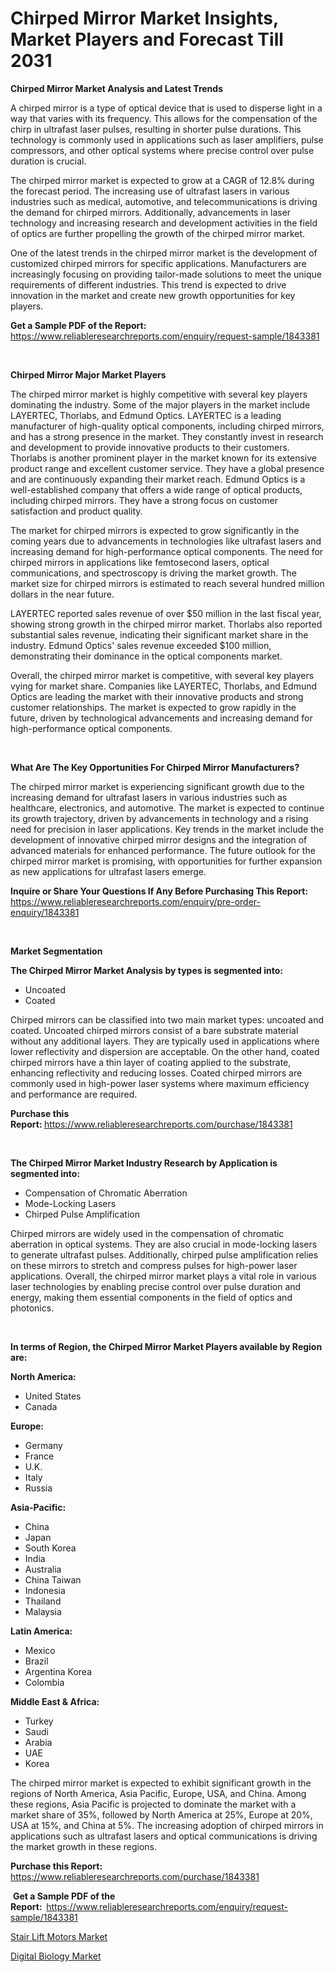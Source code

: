 <p><h1>Chirped Mirror Market Insights, Market Players and Forecast Till 2031</h1></p><p><strong>Chirped Mirror Market Analysis and Latest Trends</strong></p>
<p><p>A chirped mirror is a type of optical device that is used to disperse light in a way that varies with its frequency. This allows for the compensation of the chirp in ultrafast laser pulses, resulting in shorter pulse durations. This technology is commonly used in applications such as laser amplifiers, pulse compressors, and other optical systems where precise control over pulse duration is crucial.</p><p>The chirped mirror market is expected to grow at a CAGR of 12.8% during the forecast period. The increasing use of ultrafast lasers in various industries such as medical, automotive, and telecommunications is driving the demand for chirped mirrors. Additionally, advancements in laser technology and increasing research and development activities in the field of optics are further propelling the growth of the chirped mirror market.</p><p>One of the latest trends in the chirped mirror market is the development of customized chirped mirrors for specific applications. Manufacturers are increasingly focusing on providing tailor-made solutions to meet the unique requirements of different industries. This trend is expected to drive innovation in the market and create new growth opportunities for key players.</p></p>
<p><strong>Get a Sample PDF of the Report:&nbsp;</strong> <a href="https://www.reliableresearchreports.com/enquiry/request-sample/1843381">https://www.reliableresearchreports.com/enquiry/request-sample/1843381</a></p>
<p>&nbsp;</p>
<p><strong>Chirped Mirror Major Market Players</strong></p>
<p><p>The chirped mirror market is highly competitive with several key players dominating the industry. Some of the major players in the market include LAYERTEC, Thorlabs, and Edmund Optics. LAYERTEC is a leading manufacturer of high-quality optical components, including chirped mirrors, and has a strong presence in the market. They constantly invest in research and development to provide innovative products to their customers. Thorlabs is another prominent player in the market known for its extensive product range and excellent customer service. They have a global presence and are continuously expanding their market reach. Edmund Optics is a well-established company that offers a wide range of optical products, including chirped mirrors. They have a strong focus on customer satisfaction and product quality.</p><p>The market for chirped mirrors is expected to grow significantly in the coming years due to advancements in technologies like ultrafast lasers and increasing demand for high-performance optical components. The need for chirped mirrors in applications like femtosecond lasers, optical communications, and spectroscopy is driving the market growth. The market size for chirped mirrors is estimated to reach several hundred million dollars in the near future.</p><p>LAYERTEC reported sales revenue of over $50 million in the last fiscal year, showing strong growth in the chirped mirror market. Thorlabs also reported substantial sales revenue, indicating their significant market share in the industry. Edmund Optics' sales revenue exceeded $100 million, demonstrating their dominance in the optical components market.</p><p>Overall, the chirped mirror market is competitive, with several key players vying for market share. Companies like LAYERTEC, Thorlabs, and Edmund Optics are leading the market with their innovative products and strong customer relationships. The market is expected to grow rapidly in the future, driven by technological advancements and increasing demand for high-performance optical components.</p></p>
<p>&nbsp;</p>
<p><strong>What Are The Key Opportunities For Chirped Mirror Manufacturers?</strong></p>
<p><p>The chirped mirror market is experiencing significant growth due to the increasing demand for ultrafast lasers in various industries such as healthcare, electronics, and automotive. The market is expected to continue its growth trajectory, driven by advancements in technology and a rising need for precision in laser applications. Key trends in the market include the development of innovative chirped mirror designs and the integration of advanced materials for enhanced performance. The future outlook for the chirped mirror market is promising, with opportunities for further expansion as new applications for ultrafast lasers emerge.</p></p>
<p><strong>Inquire or Share Your Questions If Any Before Purchasing This Report:</strong> <a href="https://www.reliableresearchreports.com/enquiry/pre-order-enquiry/1843381">https://www.reliableresearchreports.com/enquiry/pre-order-enquiry/1843381</a></p>
<p>&nbsp;</p>
<p><strong>Market Segmentation</strong></p>
<p><strong>The Chirped Mirror Market Analysis by types is segmented into:</strong></p>
<p><ul><li>Uncoated</li><li>Coated</li></ul></p>
<p><p>Chirped mirrors can be classified into two main market types: uncoated and coated. Uncoated chirped mirrors consist of a bare substrate material without any additional layers. They are typically used in applications where lower reflectivity and dispersion are acceptable. On the other hand, coated chirped mirrors have a thin layer of coating applied to the substrate, enhancing reflectivity and reducing losses. Coated chirped mirrors are commonly used in high-power laser systems where maximum efficiency and performance are required.</p></p>
<p><strong>Purchase this Report:&nbsp;</strong><a href="https://www.reliableresearchreports.com/purchase/1843381">https://www.reliableresearchreports.com/purchase/1843381</a></p>
<p>&nbsp;</p>
<p><strong>The Chirped Mirror Market Industry Research by Application is segmented into:</strong></p>
<p><ul><li>Compensation of Chromatic Aberration</li><li>Mode-Locking Lasers</li><li>Chirped Pulse Amplification</li></ul></p>
<p><p>Chirped mirrors are widely used in the compensation of chromatic aberration in optical systems. They are also crucial in mode-locking lasers to generate ultrafast pulses. Additionally, chirped pulse amplification relies on these mirrors to stretch and compress pulses for high-power laser applications. Overall, the chirped mirror market plays a vital role in various laser technologies by enabling precise control over pulse duration and energy, making them essential components in the field of optics and photonics.</p></p>
<p>&nbsp;</p>
<p><strong>In terms of Region, the Chirped Mirror Market Players available by Region are:</strong></p>
<p>
    <p> <strong> North America: </strong>
        <ul>
            <li>United States</li>
            <li>Canada</li>
        </ul>
        </p> 
    <p> <strong> Europe: </strong>
        <ul>
            <li>Germany</li>
            <li>France</li>
            <li>U.K.</li>
            <li>Italy</li>
            <li>Russia</li>
        </ul>
        </p> 
    <p> <strong> Asia-Pacific: </strong>
        <ul>
            <li>China</li>
            <li>Japan</li>
            <li>South Korea</li>
            <li>India</li>
            <li>Australia</li>
            <li>China Taiwan</li>
            <li>Indonesia</li>
            <li>Thailand</li>
            <li>Malaysia</li>
        </ul>
        </p> 
    <p> <strong> Latin America: </strong>
        <ul>
            <li>Mexico</li>
            <li>Brazil</li>
            <li>Argentina Korea</li>
            <li>Colombia</li>
        </ul>
        </p> 
    <p> <strong> Middle East & Africa: </strong>
        <ul>
            <li>Turkey</li>
            <li>Saudi</li>
            <li>Arabia</li>
            <li>UAE</li>
            <li>Korea</li>
        </ul>
    </p>
    </p>
<p><p>The chirped mirror market is expected to exhibit significant growth in the regions of North America, Asia Pacific, Europe, USA, and China. Among these regions, Asia Pacific is projected to dominate the market with a market share of 35%, followed by North America at 25%, Europe at 20%, USA at 15%, and China at 5%. The increasing adoption of chirped mirrors in applications such as ultrafast lasers and optical communications is driving the market growth in these regions.</p></p>
<p><strong>Purchase this Report: </strong><a href="https://www.reliableresearchreports.com/purchase/1843381">https://www.reliableresearchreports.com/purchase/1843381</a></p>
<p>&nbsp;<strong>Get a Sample PDF of the Report:&nbsp;&nbsp;</strong><a href="https://www.reliableresearchreports.com/enquiry/request-sample/1843381">https://www.reliableresearchreports.com/enquiry/request-sample/1843381</a></p>
<p><strong></strong></p>
<p><p><a href="https://github.com/yemakinde/Market-Research-Report-List-1/blob/main/stair-lift-motors-market.md">Stair Lift Motors Market</a></p><p><a href="https://github.com/Alonsoolds3wq1d81czn8rbol/Market-Research-Report-List-1/blob/main/digital-biology-market.md">Digital Biology Market</a></p></p>